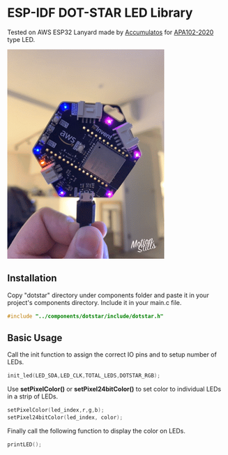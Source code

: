# ESP-IDF DOT-STAR LED Library
Tested on AWS ESP32 Lanyard made by [Accumulatos](https://github.com/accumulatos/lanyard/blob/master/hardware/%5BACC-AWSLY1%5D%20The%20AWS%20ESP32%20Lanyard%20SCHEMATICS%2026.11.2017.pdf) for [APA102-2020](https://www.adafruit.com/product/3341) type LED.

![](in-action.gif)

## Installation
Copy "dotstar" directory under components folder and paste it in your project's components directory.
Include it in your main.c file.
``` C
#include "../components/dotstar/include/dotstar.h"
```

## Basic Usage
Call the init function to assign the correct IO pins and to setup number of LEDs.
``` C
init_led(LED_SDA,LED_CLK,TOTAL_LEDS,DOTSTAR_RGB);
```

Use __setPixelColor()__ or __setPixel24bitColor()__ to set color to individual LEDs in a strip of LEDs.
``` C
setPixelColor(led_index,r,g,b);
setPixel24bitColor(led_index, color);
```

Finally call the following function to display the color on LEDs.
``` C
printLED();
```